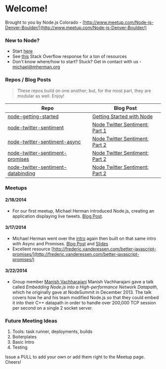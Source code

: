 # Welcome!

Brought to you by Node.js Colorado - [http://www.meetup.com/Node-js-Denver-Boulder/](http://www.meetup.com/Node-js-Denver-Boulder/)

### New to Node?

- Start [here](https://github.com/mjhea0/node-getting-started)
- See [this](http://stackoverflow.com/a/5511507) Stack Overflow response for a ton of resources
- Don't know where/how to start? Stuck? Get in contact with us - michael@mherman.org

### Repos / Blog Posts

> These repos build on one another; but, for the most part, they are modular as well. Enjoy!

| Repo                                                                                                        | Blog Post |
|-------------------------------------------------------------------------------------------------------------|--------------------------------------------------------------|
| [node-getting-started](https://github.com/mjhea0/node-getting-started)                                      | [Getting Started with Node](https://github.com/mjhea0/node-getting-started/blob/master/readme.md)
| [node-twitter-sentiment](https://github.com/Nodejs-Colorado/node-twitter-sentiment)                         | [Node Twitter Sentiment: Part 1](http://mherman.org/blog/2014/02/19/node-twitter-sentiment/#.UyiDUa1dVSQ)    | 
| [node-twitter-sentiment-async](https://github.com/Nodejs-Colorado/node-twitter-sentiment-async)             | [Node Twitter Sentiment: Part 2](http://mherman.org/blog/2014/03/18/node-twitter-sentiment-part-2/#.UyiR861dVSQ)          |                          
| [node-twitter-sentiment-promises](https://github.com/Nodejs-Colorado/node-twitter-sentiment-promises)       | [Node Twitter Sentiment: Part 2](http://mherman.org/blog/2014/03/18/node-twitter-sentiment-part-2/#.UyiR861dVSQ)
| [node-twitter-sentiment-databinding](https://github.com/Nodejs-Colorado/node-twitter-sentiment-databinding) |     [Node Twitter Sentiment: Part 2](http://mherman.org/blog/2014/03/18/node-twitter-sentiment-part-2/#.UyiR861dVSQ)                                                    | 

### Meetups

#### 2/18/2014

- For our first meetup, Michael Herman introduced Node.js, creating an application displaying live tweets. [Blog Post](http://mherman.org/blog/2014/02/19/node-twitter-sentiment/#.UyiDUa1dVSQ).

#### 3/17/2014

- Michael Herman went over the [intro](http://mherman.org/blog/2014/02/19/node-twitter-sentiment/#.UyiDUa1dVSQ) again then built on that same intro with Async and Promises. [Blog Post](http://mherman.org/blog/2014/03/18/node-twitter-sentiment-part-2/#.UyiR861dVSQ) and [Slides](https://github.com/Nodejs-Colorado/node-meetup-03172014)
- Excellent resource [http://frederic.vanderessen.com/better-javascript-promises/](http://frederic.vanderessen.com/better-javascript-promises/)

#### 3/22/2014

- Group member [Manish Vachharajani](https://twitter.com/mvachhar) Manish Vachharajani gave a talk called *Embedding Node.js into a High-performance Network Datapath*, which he originally gave at NodeSummit in December 2013.  The talk covers how he and his team modified Node.js so that they could embed it into their C++ datapath in order to handle over 200,000 TCP session per second on a single 2 socket server.


### Future Meeting Ideas

1. Tools: task runner, deployments, builds
2. Boilerplates
3. Basic Intro
4. Testing

Issue a PULL to add your own or add them right to the Meetup page. Cheers!
